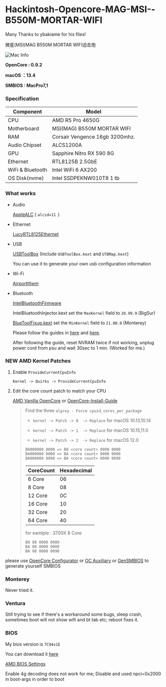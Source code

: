 # Hackintosh-Opencore-MAG-MSI--B550M-MORTAR-WIFI


Many Thanks to ybakiame for his files!

微星(MSI)MAG B550M MORTAR WIFI迫击炮

![Mac Info](https://github.com/ilovemcdfries/MSI-B550M-MORTAR-WIFI-Hackintosh/assets/133241905/8236e7d5-1eb6-4369-9f23-0486501c9f90)


**OpenCore : 0.9.2**

**macOS ：13.4**

**SMBIOS : MacPro7,1**

### Specification

| **Component**    | **Model**                             |
| ---------------- | --------------------------------------|
| CPU              | AMD R5 Pro 4650G                      |
| Motherboard      | MSI(MAG) B550M MORTAR WIFI            |
| RAM              | Corsair Vengence 16gb 3200mhz.        |
| Audio Chipset    | ALCS1200A                             |
| GPU              | Sapphire Nitro RX 590 8G              |
| Ethernet         | RTL8125B 2.5GbE                       |
| WiFi & Bluetooth | Intel WiFi 6 AX200                    |
| OS Disk(nvme)    | Intel SSDPEKNW010T8 1 tb              |

### What works

- Audio
  
  [AppleALC](https://github.com/acidanthera/AppleALC) ( `alcid=11 `)

- Ethernet
  
  [LucyRTL8125Ethernet](https://github.com/Mieze/LucyRTL8125Ethernet)

- USB
  
  [USBToolBox](https://github.com/USBToolBox/toolhttps://github.com/USBToolBox/tool) (Include `USBToolBox.kext` and `UTBMap.kext`)
  
  You can use it to generate your own usb configuration information

- Wi-Fi
  
  [AirportItlwm](https://github.com/OpenIntelWireless/itlwm/releases/tag/v2.2.0)

- Bluetooth
  
  [IntelBluetoothFirmware](https://github.com/OpenIntelWireless/IntelBluetoothFirmware)
  
  IntelBluetoothInjector.kext set the `MaxKernel` field to `20.99.9` (BigSur)
  
  [BlueToolFixup.kext](https://github.com/acidanthera/BrcmPatchRAM) set the `MinKernel` field to `21.00.0` (Monterey)
  
  Please follow the guides in [here](https://github.com/OpenIntelWireless/IntelBluetoothFirmware/issues/435) and [here](https://github.com/OpenIntelWireless/IntelBluetoothFirmware/issues/434).
  
  After following the guide, reset NVRAM twice if not working, unplug power cord from psu and wait 30sec to 1 min. (Worked for me.)

### NEW AMD Kernel Patches

1. Enable `ProvideCurrentCpuInfo`
   
   `Kernel -> Quirks -> ProvideCurrentCpuInfo`

2. Edit the core count patch to match your CPU
   
   [AMD Vanilla OpenCore](https://github.com/AMD-OSX/AMD_Vanilla/tree/master) or [OpenCore-Install-Guide](https://dortania.github.io/OpenCore-Install-Guide/extras/monterey.html#amd-patches)
   
   > Find the three `algrey - Force cpuid_cores_per_package`
   > 
   > - `kernel -> Patch -> 0  -> Replace` for macOS 10.13,10.14
   > 
   > - `kernel -> Patch -> 1  -> Replace` for macOS 10.15,11.0
   > 
   > - `kernel -> Patch -> 2  -> Replace` for macOS 12.0
   > 
   > ```
   > B8000000 0000 => B8 <core count> 0000 0000
   > BA000000 0000 => BA <core count> 0000 0000
   > BA000000 0090 => BA <core count> 0000 0090
   > ```
   > 
   > | CoreCount | Hexadecimal |
   > | --------- | ----------- |
   > | 6 Core    | 06          |
   > | 8 Core    | 08          |
   > | 12 Core   | 0C          |
   > | 16 Core   | 10          |
   > | 32 Core   | 20          |
   > | 64 Core   | 40          |
   > 
   > for eamlple : 3700X 8 Core
   > 
   > ```
   > B8 08 0000 0000
   > BA 08 0000 0000
   > BA 08 0000 0090
   > ```

please use [OpenCore Configurator](https://mackie100projects.altervista.org/opencore-configurator/) or  [OC Auxiliary](https://github.com/ic005k/QtOpenCoreConfig)  or  [GenSMBIOS](https://github.com/corpnewt/GenSMBIOS)  to generate yourself SMBIOS

### Monterey

Never tried it.

### Ventura

Still trying to see if there's a workaround some bugs, sleep crash, sometimes boot will not show wifi and bt tab  etc; reboot fixes it. 

### BIOS

My bios version is `7C94v1E`

You can download it [here](https://www.msi.com/Motherboard/MAG-B550M-MORTAR-WIFI/support)

[AMD BIOS Settings](https://dortania.github.io/OpenCore-Install-Guide/AMD/zen.html#amd-bios-settings) 

Enable 4g decoding does not work for me; Disable and used npci=0x2000 in boot-args in order to boot
